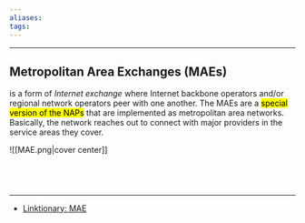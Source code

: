 ```yaml
---
aliases:
tags:
---
```


---
## Metropolitan Area Exchanges (MAEs)
is a form of _Internet exchange_ where Internet backbone operators and/or regional network operators peer with one another. The MAEs are a <mark class="hltr-lightgreen">special version of the NAPs</mark> that are implemented as metropolitan area networks. Basically, the network reaches out to connect with major providers in the service areas they cover.

![[MAE.png|cover center]]

<br>

# 
---
- [Linktionary: MAE](https://www.linktionary.com/m/mae.html#:~:text=A%20MAE%20is%20a%20form,NAPs%20(network%20access%20points).)